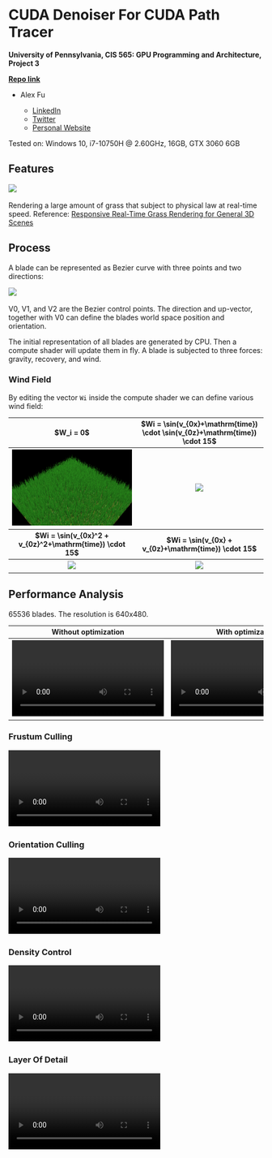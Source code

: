 CUDA Denoiser For CUDA Path Tracer
==================================

**University of Pennsylvania, CIS 565: GPU Programming and Architecture, Project 3**

**[Repo link](https://github.com/IwakuraRein/Nagi)**

- Alex Fu
  
  - [LinkedIn](https://www.linkedin.com/in/alex-fu-b47b67238/)
  - [Twitter](https://twitter.com/AlexFu8304)
  - [Personal Website](https://thecger.com/)

Tested on: Windows 10, i7-10750H @ 2.60GHz, 16GB, GTX 3060 6GB

## Features

![](./img/my_grass.gif)

Rendering a large amount of grass that subject to physical law at real-time speed. Reference: [Responsive Real-Time Grass Rendering for General 3D Scenes](https://www.cg.tuwien.ac.at/research/publications/2017/JAHRMANN-2017-RRTG/JAHRMANN-2017-RRTG-draft.pdf)

## Process

A blade can be represented as Bezier curve with three points and two directions:

![](./img/blade_model.jpg)

V0, V1, and V2 are the Bezier control points. The direction and up-vector, together with V0 can define the blades world space position and orientation.

The initial representation of all blades are generated by CPU. Then a compute shader will update them in fly. A blade is subjected to three forces: gravity, recovery, and wind.

### Wind Field

By editing the vector `Wi` inside the compute shader we can define various wind field:

<table>
    <tr>
        <th>$W_i = 0$</th>
        <th>$Wi = \sin(v_{0x}+\mathrm{time}) \cdot \sin(v_{0z}+\mathrm{time}) \cdot 15$</th>
    </tr>
    <tr>
        <th><img src="./img/no_wind.png"/></th>
        <th><img src="./img/wind1.gif"></th>
    </tr>
    <tr>
        <th>$Wi = \sin(v_{0x}^2 + v_{0z}^2+\mathrm{time}) \cdot 15$</th>
        <th>$Wi = \sin(v_{0x} + v_{0z}+\mathrm{time}) \cdot 15$</th>
    </tr>
    <tr>
        <th><img src="./img/wind2.gif"></th>
        <th><img src="./img/wind3.gif"></th>
    </tr>
</table>

## Performance Analysis

65536 blades. The resolution is 640x480.

<table>
    <tr>
        <th>Without optimization</th>
        <th>With optimization</th>
    </tr>
    <tr>
        <th><video src="https://user-images.githubusercontent.com/28486541/198902080-e6b77b6b-7390-4850-acbb-a21081033435.mp4"></video></th>
        <th><video src="https://user-images.githubusercontent.com/28486541/198902147-b79a9257-bbe3-489c-a04e-a1fcca21b790.mp4"></video></th>
    </tr>
</table>

### Frustum Culling

<video src="https://user-images.githubusercontent.com/28486541/198902121-b51ba328-61d3-4d0b-9051-5fdc18f2d990.mp4"></video>

### Orientation Culling

<video src="https://user-images.githubusercontent.com/28486541/198902487-c843544c-c6a4-491b-846f-81b38c8552fa.mp4"></video>

### Density Control

<video src="https://user-images.githubusercontent.com/28486541/198902203-bcd3692b-bdf7-4992-a363-fe4aae4e5edd.mp4"></video>

### Layer Of Detail

<video src="https://user-images.githubusercontent.com/28486541/198902218-70e10287-f67f-4378-b859-8a412fbfda5b.mp4"></video>
